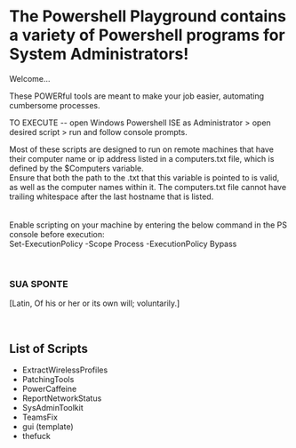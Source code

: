 # The Powershell Playground contains a variety of Powershell programs for System Administrators!

Welcome... 

These POWERful tools are meant to make your job easier, automating cumbersome processes.


TO EXECUTE  --  open Windows Powershell ISE as Administrator  >  open desired script  >  run and follow console prompts.


Most of these scripts are designed to run on remote machines that have their computer name or ip address listed in a computers.txt file, which is defined by the $Computers variable. <br/>
Ensure that both the path to the .txt that this variable is pointed to is valid, as well as the computer names within it. The computers.txt file cannot have trailing whitespace after the last hostname that is listed. 
<br/>
<br/>
<br/>
Enable scripting on your machine by entering the below command in the PS console before execution: <br/> 
Set-ExecutionPolicy -Scope Process -ExecutionPolicy Bypass


<br/>

### SUA SPONTE

[Latin, Of his or her or its own will; voluntarily.]

<br/>

## List of Scripts

- ExtractWirelessProfiles
- PatchingTools
- PowerCaffeine
- ReportNetworkStatus
- SysAdminToolkit
- TeamsFix
- gui (template)
- thefuck
